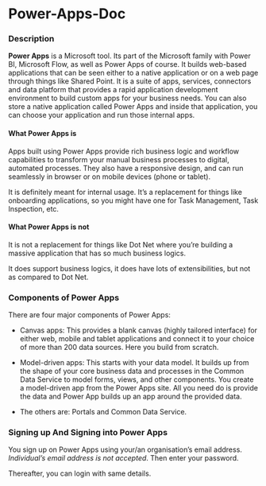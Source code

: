 # Power-Apps-Doc

### Description

**Power Apps** is a Microsoft tool. Its part of the Microsoft family with Power BI, Microsoft Flow, as well as Power Apps of course. It builds web-based applications that can be seen either to a native application or on a web page through things like Shared Point. It is a suite of apps, services, connectors and data platform that provides a rapid application development environment to build custom apps for your business needs. You can also store a native application called Power Apps and inside that application, you can choose your application and run those internal apps.

#### What Power Apps is

Apps built using Power Apps provide rich business logic and workflow capabilities to transform your manual business processes to digital, automated processes. They also have a responsive design, and can run seamlessly in browser or on mobile devices (phone or tablet).

It is definitely meant for internal usage. It’s a replacement for things like onboarding applications, so you might have one for Task Management, Task Inspection, etc.

#### What Power Apps is not

It is not a replacement for things like Dot Net where you’re building a massive application that has so much business logics.

It does support business logics, it does have lots of extensibilities, but not as compared to Dot Net.

### Components of Power Apps

There are four major components of Power Apps:

* Canvas apps: This provides a blank canvas (highly tailored interface) for either web, mobile and tablet applications and connect it to your choice of more than 200 data sources. Here you build from scratch.

* Model-driven apps: This starts with your data model. It builds up from the shape of your core business data and processes in the Common Data Service to model forms, views, and other components. You create a model-driven app from the Power Apps site. All you need do is provide the data and Power App builds up an app around the provided data.

* The others are: Portals and Common Data Service.

### Signing up And Signing into Power Apps

You sign up on Power Apps using your/an organisation’s email address. _Individual’s email address is not accepted_. Then enter your password.

Thereafter, you can login with same details.
